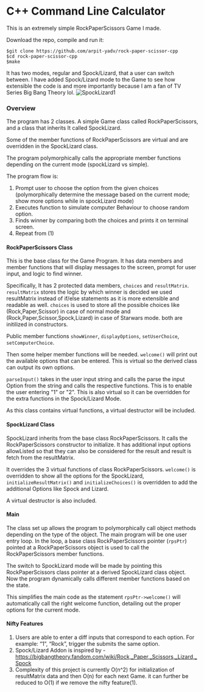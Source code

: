 ﻿# C++ Command Line Calculator

This is an extremely simple RockPaperScissors Game I made.

Download the repo, compile and run it:
```
$git clone https://github.com/arpit-yadv/rock-paper-scissor-cpp
$cd rock-paper-scissor-cpp
$make
```


It has two modes, regular and Spock/Lizard, that a user can switch between.
I have added Spock/Lizard mode to the Game to see how extensible the code is and more importantly because I am a fan of TV Series Big Bang Theory lol.
![SpockLizard1](https://user-images.githubusercontent.com/44285753/217080360-4c37c0ba-12a2-4c0d-be77-0745f67b8ad8.jpeg)

### Overview

The program has 2 classes. A simple Game class called RockPaperScissors, and a class that inherits It called SpockLizard.

Some of the member functions of RockPaperScissors are virtual and are overridden in the SpockLizard class.

The program polymorphically calls the appropriate member functions depending on the current mode (spockLizard vs simple).

The program flow is:
1. Prompt user to choose the option from the given choices (polymorphically determine the message based on the current mode; show more options while in spockLizard mode)
2. Executes function to simulate computer Behaviour to choose random option.
3. Finds winner by comparing both the choices and prints it on terminal screen.
4. Repeat from (1)

#### RockPaperScissors Class

This is the base class for the Game Program. It has data members and member functions that will display messages to the screen, prompt for user input, and logic to find winner.

Specifically, It has 2 protected data members, `choices` and `resultMatrix`. `resultMatrix` stores the logic by which winner is decided we used resultMatrix instead of if/else statements as it is more extensible and readable as well. `choices` is used to store all the possible choices like (Rock,Paper,Scissor) in case of normal mode and (Rock,Paper,Scissor,Spock,Lizard) in case of Starwars mode. both are initilized in constructors.

Public member functions `showWinner`, `displayOptions`, `setUserChoice`, `setComputerChoice`.


Then some helper member functions will be needed.
`welcome()` will print out the available options that can be entered. This is virtual so the derived class can output its own options.

`parseInput()` takes in the user input string and calls the parse the input Option from the string and calls the respective functions. This is to enable the user entering "1" or "2". This is also virtual so it can be overridden for the extra functions in the Spock/Lizard Mode.

As this class contains virtual functions, a virtual destructor will be included.

#### SpockLizard Class

SpockLizard inherits from the base class RockPaperScissors. It calls the RockPaperScissors constructor to initialize.
It has additional input options allowListed so that they can also be considered for the result and result is fetch from the resultMatrix.

It overrides the 3 virtual functions of class RockPaperScissors. `welcome()` is overridden to show all the options for the SpockLizard, `initializeResultMatrix()` and `initializeChoices()` is overridden to add the additional Options like Spock and Lizard.

A virtual destructor is also included.

#### Main

The class set up allows the program to polymorphically call object methods depending on the type of the object. The main program will be one user entry loop. In the loop, a base class RockPaperScissors pointer (`rpsPtr`) pointed at a RockPaperScissors object is used to call the RockPaperScissors member functions.

The switch to SpockLizard mode will be made by pointing this RockPaperScissors class pointer at a derived SpockLizard class object. Now the program dynamically calls different member functions based on the state.

This simplifies the main code as the statement `rpsPtr->welcome()` will automatically call the right welcome function, detailing out the proper options for the current mode.

#### Nifty Features

1. Users are able to enter a diff inputs that correspond to each option. For example: “1”, “Rock”, trigger the submits the same option.
2. Spock/Lizard Addon is inspired by - https://bigbangtheory.fandom.com/wiki/Rock,_Paper,_Scissors,_Lizard,_Spock
3. Complexity of this project is currently O(n^2) for initialization of resultMatrix data and then O(n) for each next Game. it can further be reduced to O(1) if we remove the nifty feature(1).
